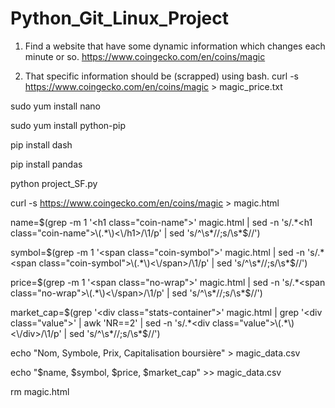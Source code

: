 # Python_Git_Linux_Project

1. Find a website that have some dynamic information which changes each minute or so.
https://www.coingecko.com/en/coins/magic

2. That specific information should be (scrapped) using bash.
curl -s https://www.coingecko.com/en/coins/magic > magic_price.txt

sudo yum install nano

sudo yum install python-pip

pip install dash

pip install pandas

python project_SF.py 

curl -s https://www.coingecko.com/en/coins/magic > magic.html

name=$(grep -m 1 '<h1 class="coin-name">' magic.html | sed -n 's/.*<h1 class="coin-name">\(.*\)<\/h1>/\1/p' | sed 's/^\s*//;s/\s*$//')

symbol=$(grep -m 1 '<span class="coin-symbol">' magic.html | sed -n 's/.*<span class="coin-symbol">\(.*\)<\/span>/\1/p' | sed 's/^\s*//;s/\s*$//')

price=$(grep -m 1 '<span class="no-wrap">' magic.html | sed -n 's/.*<span class="no-wrap">\(.*\)<\/span>/\1/p' | sed 's/^\s*//;s/\s*$//')

market_cap=$(grep '<div class="stats-container">' magic.html | grep '<div class="value">' | awk 'NR==2' | sed -n 's/.*<div class="value">\(.*\)<\/div>/\1/p' | sed 's/^\s*//;s/\s*$//')

echo "Nom, Symbole, Prix, Capitalisation boursière" > magic_data.csv

echo "$name, $symbol, $price, $market_cap" >> magic_data.csv

rm magic.html

